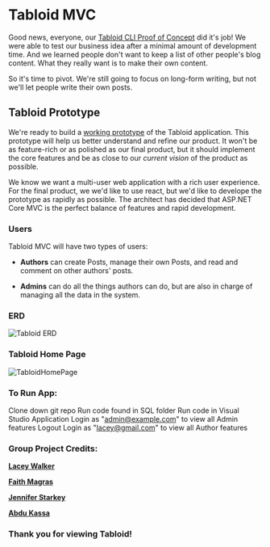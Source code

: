 # Tabloid MVC

Good news, everyone, our [Tabloid CLI Proof of Concept](https://github.com/nashville-software-school/TabloidCLI) did it's job! We were able to test our business idea after a minimal amount of development time. And we learned people don't want to keep a list of other people's blog content. What they really want is to make their own content.

So it's time to pivot. We're still going to focus on long-form writing, but not we'll let people write their own posts.

## Tabloid Prototype

We're ready to build a [working prototype](https://en.wikipedia.org/wiki/Prototype) of the Tabloid application. This prototype will help us better understand and refine our product. It won't be as feature-rich or as polished as our final product, but it should implement the core features and be as close to our _current vision_ of the product as possible. 

We know we want a multi-user web application with a rich user experience. For the final product, we we'd like to use react, but we'd like to develope the prototype as rapidly as possible. The architect has decided that ASP<span>.NET</span> Core MVC is the perfect balance of features and rapid development.

### Users

Tabloid MVC will have two types of users:

* **Authors** can create Posts, manage their own Posts, and read and comment on other authors' posts.

* **Admins** can do all the things authors can do, but are also in charge of managing all the data in the system.

### ERD

![Tabloid ERD](./Tabloid.png)

### Tabloid Home Page

![TabloidHomePage](https://i.imgur.com/TwaVyDn.png)

### To Run App:
Clone down git repo
Run code found in SQL folder
Run code in Visual Studio Application
Login as "admin@example.com" to view all Admin features
Logout
Login as "lacey@gmail.com" to view all Author features

### Group Project Credits:
**<td><a href="https://github.com/laceywalkerr">Lacey Walker</a></td>**

**<td><a href="https://github.com/bdanielle092">Faith Magras</a></td>**

**<td><a href="https://github.com/jenniferstarkey">Jennifer Starkey</a></td>**

**<td><a href="https://github.com/Abdurehman05">Abdu Kassa</a></td>**

### Thank you for viewing Tabloid!
